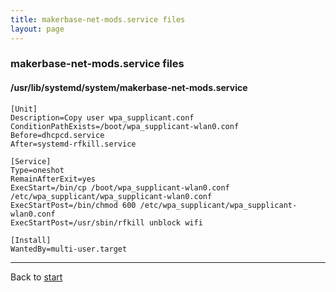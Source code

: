 ```yaml
---
title: makerbase-net-mods.service files
layout: page
---
```

### makerbase-net-mods.service files

#### /usr/lib/systemd/system/makerbase-net-mods.service
```
[Unit]
Description=Copy user wpa_supplicant.conf
ConditionPathExists=/boot/wpa_supplicant-wlan0.conf
Before=dhcpcd.service
After=systemd-rfkill.service

[Service]
Type=oneshot
RemainAfterExit=yes
ExecStart=/bin/cp /boot/wpa_supplicant-wlan0.conf /etc/wpa_supplicant/wpa_supplicant-wlan0.conf
ExecStartPost=/bin/chmod 600 /etc/wpa_supplicant/wpa_supplicant-wlan0.conf
ExecStartPost=/usr/sbin/rfkill unblock wifi

[Install]
WantedBy=multi-user.target
```

----
Back to [start](index.md)
